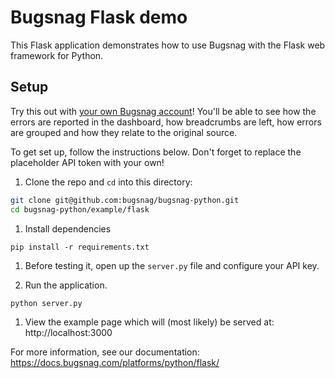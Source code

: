 # Bugsnag Flask demo

This Flask application demonstrates how to use Bugsnag with the Flask web framework for Python.

## Setup

Try this out with [your own Bugsnag account](https://app.bugsnag.com/user/new)! You'll be able to see how the errors are reported in the dashboard, how breadcrumbs are left, how errors are grouped and how they relate to the original source.

To get set up, follow the instructions below. Don't forget to replace the placeholder API token with your own!

1. Clone the repo and `cd` into this directory:
```sh
git clone git@github.com:bugsnag/bugsnag-python.git
cd bugsnag-python/example/flask
```

1. Install dependencies

```shell
pip install -r requirements.txt
```

1. Before testing it, open up the `server.py`
file and configure your API key.

1. Run the application.

```shell
python server.py
```

1. View the example page which will (most likely) be served at: http://localhost:3000

For more information, see our documentation:
https://docs.bugsnag.com/platforms/python/flask/
